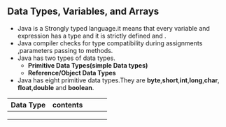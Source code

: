 ## Data Types, Variables, and Arrays

- Java is a Strongly typed language.it means that every variable  and expression has a type and it is strictly defined and .
- Java compiler checks for type compatibility during assignments ,parameters passing to methods.
- Java has two types of data types.
    - **Primitive Data Types(simple Data types)**
    - **Reference/Object Data Types**
- Java has eight primitive data types.They are **byte**,**short**,**int**,**long**,**char**, **float**,**double** and **boolean**.

| Data Type | contents |   |   |   |
|-----------|----------|---|---|---|
|           |          |   |   |   |
|           |          |   |   |   |
|           |          |   |   |   |